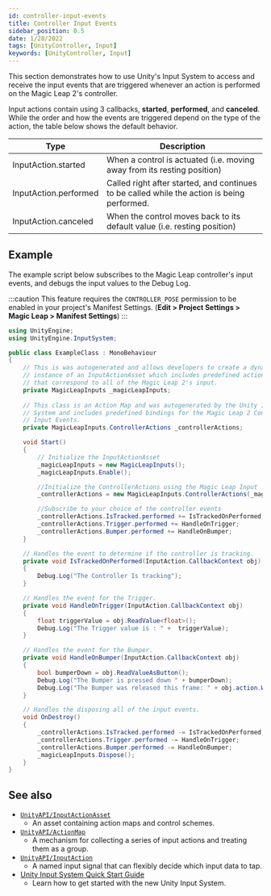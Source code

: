```yaml
---
id: controller-input-events
title: Controller Input Events
sidebar_position: 0.5
date: 1/28/2022
tags: [UnityController, Input]
keywords: [UnityController, Input]
---
```


This section demonstrates how to use Unity's Input System to access and receive the input events that are triggered whenever an action is performed on the Magic Leap 2's controller.

Input actions contain using 3 callbacks, **started**, **performed**, and **canceled**. While the order and how the events are triggered depend on the type of the action, the table below shows the default behavior.

|Type|Description|
|-----|-------|
|InputAction.started | When a control is actuated (i.e. moving away from its resting position)|
|InputAction.performed | Called right after started, and continues to be called while the action is being performed.|
| InputAction.canceled | When the control moves back to its default value (i.e. resting position)|

## Example

The example script below subscribes to the Magic Leap controller's input events, and debugs the input values to the Debug Log.

:::caution
This feature requires the `CONTROLLER_POSE` permission to be enabled in your project's Manifest Settings. (**Edit > Project Settings > Magic Leap > Manifest Settings**)
:::


```csharp showLineNumbers
using UnityEngine;
using UnityEngine.InputSystem;

public class ExampleClass : MonoBehaviour
{
    // This is was autogenerated and allows developers to create a dynamic
    // instance of an InputActionAsset which includes predefined action maps
    // that correspond to all of the Magic Leap 2's input.
    private MagicLeapInputs _magicLeapInputs;
    
    // This class is an Action Map and was autogenerated by the Unity Input
    // System and includes predefined bindings for the Magic Leap 2 Controller
    // Input Events.
    private MagicLeapInputs.ControllerActions _controllerActions;

    void Start()
    {
        // Initialize the InputActionAsset
        _magicLeapInputs = new MagicLeapInputs();
        _magicLeapInputs.Enable();

        //Initialize the ControllerActions using the Magic Leap Input
        _controllerActions = new MagicLeapInputs.ControllerActions(_magicLeapInputs);

        //Subscribe to your choice of the controller events
        _controllerActions.IsTracked.performed += IsTrackedOnPerformed;
        _controllerActions.Trigger.performed += HandleOnTrigger;
        _controllerActions.Bumper.performed += HandleOnBumper;
    }

    // Handles the event to determine if the controller is tracking.
    private void IsTrackedOnPerformed(InputAction.CallbackContext obj)
    {
        Debug.Log("The Controller Is tracking");
    }

    // Handles the event for the Trigger.
    private void HandleOnTrigger(InputAction.CallbackContext obj)
    {
        float triggerValue = obj.ReadValue<float>();
        Debug.Log("The Trigger value is : " +  triggerValue);
    }

    // Handles the event for the Bumper.
    private void HandleOnBumper(InputAction.CallbackContext obj)
    {
        bool bumperDown = obj.ReadValueAsButton();
        Debug.Log("The Bumper is pressed down " + bumperDown);
        Debug.Log("The Bumper was released this frame: " + obj.action.WasReleasedThisFrame());
    }

    // Handles the disposing all of the input events.
    void OnDestroy()
    {
        _controllerActions.IsTracked.performed -= IsTrackedOnPerformed;
        _controllerActions.Trigger.performed -= HandleOnTrigger;
        _controllerActions.Bumper.performed -= HandleOnBumper;
        _magicLeapInputs.Dispose();
    }
}
```

## See also

- [`UnityAPI/InputActionAsset`](https://docs.unity3d.com/Packages/com.unity.inputsystem@1.0/api/UnityEngine.InputSystem.InputActionAsset.html)
  - An asset containing action maps and control schemes.
- [`UnityAPI/ActionMap`](https://docs.unity3d.com/Packages/com.unity.inputsystem@1.0/api/UnityEngine.InputSystem.InputActionMap.html)
  - A mechanism for collecting a series of input actions and treating them as a group.
- [`UnityAPI/InputAction`](https://docs.unity3d.com/Packages/com.unity.inputsystem@1.0/api/UnityEngine.InputSystem.InputAction.html)
  - A named input signal that can flexibly decide which input data to tap.
- [Unity Input System Quick Start Guide](https://docs.unity3d.com/Packages/com.unity.inputsystem@1.0/manual/QuickStartGuide.html)
  - Learn how to get started with the new Unity Input System.
  
